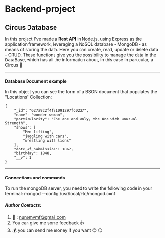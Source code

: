 # Backend-project


## Circus Database 


In this project I've made a **Rest API** in Node.js, using Express as the application framework, leveraging a NoSQL database - MongoDB - as means of storing the data.
Here you can create, read, update or delete data - CRUD. These functions give you the possibility to manage the data in the DataBase, which has all the information about, in this case in particular, a Circus :circus_tent:

---
<!-- In this REST API, information about a circus is managed, which employs several people, all of them with some particularities that make them unique and special.  -->

#### Database Document example
In this object you can see the form of a BSON document that populates the "Locations" Collection:

```
{
    "_id": "627a9c2f4fc1091297fc0227",
    "name": "wonder woman",
    "particularity": "The one and only, the One with unusual Strength",
    "shows": [
        "Men lifting",
        "juggling with cars",
        "wrestling with lions"
    ],
    "date_of_submission": 1867,
    "birthday": 1848,
    "__v": 1
}
```

***

#### Connections and commands

To run the mongoDB server, you need to write the following code in your terminal:
mongod --config /usr/local/etc/mongod.conf



##### Author Contacts:
1. :e-mail: : nunomvmf@gmail.com
1. You can give me some feedback :thumbsup:
2. :moneybag: you can send me money if you want :relieved: :smirk:



